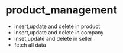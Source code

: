 # product_management

* insert,update and delete in product
* insert,update and delete in company
* inset,update and delete in seller
* fetch all data
